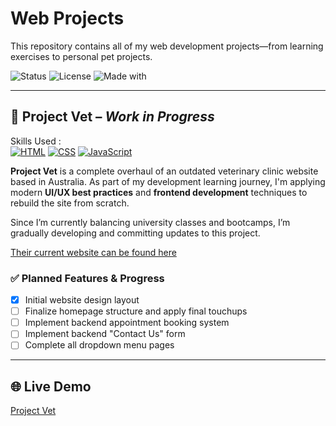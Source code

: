 # Web Projects

This repository contains all of my web development projects—from learning exercises to personal pet projects.

![Status](https://img.shields.io/badge/status-in_progress-yellow)
![License](https://img.shields.io/badge/license-MIT-blue)
![Made with](https://img.shields.io/badge/Made%20with-HTML%2FCSS%2FJS-orange)

---

## 🎯 Project Vet – *Work in Progress*
Skills Used :  
[![HTML](https://img.shields.io/badge/HTML-%23E34F26.svg?logo=html5&logoColor=white)](#)
[![CSS](https://img.shields.io/badge/CSS-1572B6?logo=css3&logoColor=fff)](#)
[![JavaScript](https://img.shields.io/badge/JavaScript-F7DF1E?logo=javascript&logoColor=000)](#)

**Project Vet** is a complete overhaul of an outdated veterinary clinic website based in Australia. As part of my development learning journey, I'm applying modern **UI/UX best practices** and **frontend development** techniques to rebuild the site from scratch.

Since I’m currently balancing university classes and bootcamps, I’m gradually developing and committing updates to this project.

[Their current website can be found here](https://wyndhamvet.com.au/)

### ✅ Planned Features & Progress

* [x] Initial website design layout
* [ ] Finalize homepage structure and apply final touchups
* [ ] Implement backend appointment booking system
* [ ] Implement backend "Contact Us" form
* [ ] Complete all dropdown menu pages

---

## 🌐 Live Demo

[Project Vet](https://jameee9.github.io/web-projects/project_vet/)

